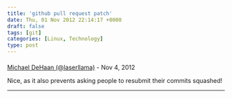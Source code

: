 ```yaml
---
title: 'github pull request patch'
date: Thu, 01 Nov 2012 22:14:17 +0000
draft: false
tags: [git]
categories: [Linux, Technology]
type: post
---
```



#### 
[Michael DeHaan (@laserllama)](http://twitter.com/laserllama "laserllama@twitter.example.com") - <time datetime="2012-11-01 18:34:17">Nov 4, 2012</time>

Nice, as it also prevents asking people to resubmit their commits squashed!
<hr />
